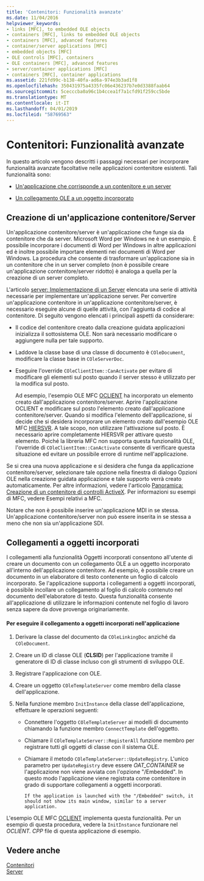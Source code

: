 ```yaml
---
title: 'Contenitori: Funzionalità avanzate'
ms.date: 11/04/2016
helpviewer_keywords:
- links [MFC], to embedded OLE objects
- containers [MFC], links to embedded OLE objects
- containers [MFC], advanced features
- container/server applications [MFC]
- embedded objects [MFC]
- OLE controls [MFC], containers
- OLE containers [MFC], advanced features
- server/container applications [MFC]
- containers [MFC], container applications
ms.assetid: 221fd99c-b138-40fa-ad6a-974e3b3ad1f8
ms.openlocfilehash: 350431975a4335fc06e436237b7e0d3388faab64
ms.sourcegitcommit: 5cecccba0a96c1b4ccea1f7a1cfd91f259cc5bde
ms.translationtype: MT
ms.contentlocale: it-IT
ms.lasthandoff: 04/01/2019
ms.locfileid: "58769563"
---
```

# <a name="containers-advanced-features"></a>Contenitori: Funzionalità avanzate

In questo articolo vengono descritti i passaggi necessari per incorporare funzionalità avanzate facoltative nelle applicazioni contenitore esistenti. Tali funzionalità sono:

- [Un'applicazione che corrisponde a un contenitore e un server](#_core_creating_a_container_server_application)

- [Un collegamento OLE a un oggetto incorporato](#_core_links_to_embedded_objects)

##  <a name="_core_creating_a_container_server_application"></a> Creazione di un'applicazione contenitore/Server

Un'applicazione contenitore/server è un'applicazione che funge sia da contenitore che da server. Microsoft Word per Windows ne è un esempio. È possibile incorporare i documenti di Word per Windows in altre applicazioni ed è inoltre possibile importare elementi nei documenti di Word per Windows. La procedura che consente di trasformare un'applicazione sia in un contenitore che in un server completo (non è possibile creare un'applicazione contenitore/server ridotto) è analoga a quella per la creazione di un server completo.

L'articolo [server: Implementazione di un Server](../mfc/servers-implementing-a-server.md) elencata una serie di attività necessarie per implementare un'applicazione server. Per convertire un'applicazione contenitore in un'applicazione contenitore/server, è necessario eseguire alcune di quelle attività, con l'aggiunta di codice al contenitore. Di seguito vengono elencati i principali aspetti da considerare:

- Il codice del contenitore creato dalla creazione guidata applicazioni inizializza il sottosistema OLE. Non sarà necessario modificare o aggiungere nulla per tale supporto.

- Laddove la classe base di una classe di documento è `COleDocument`, modificare la classe base in `COleServerDoc`.

- Eseguire l'override `COleClientItem::CanActivate` per evitare di modificare gli elementi sul posto quando il server stesso è utilizzato per la modifica sul posto.

   Ad esempio, l'esempio OLE MFC [OCLIENT](../overview/visual-cpp-samples.md) ha incorporato un elemento creato dall'applicazione contenitore/server. Aprire l'applicazione OCLIENT e modificare sul posto l'elemento creato dall'applicazione contenitore/server. Quando si modifica l'elemento dell'applicazione, si decide che si desidera incorporare un elemento creato dall'esempio OLE MFC [HIERSVR](../overview/visual-cpp-samples.md). A tale scopo, non utilizzare l'attivazione sul posto. È necessario aprire completamente HIERSVR per attivare questo elemento. Poiché la libreria MFC non supporta questa funzionalità OLE, l'override di `COleClientItem::CanActivate` consente di verificare questa situazione ed evitare un possibile errore di runtime nell'applicazione.

Se si crea una nuova applicazione e si desidera che funga da applicazione contenitore/server, selezionare tale opzione nella finestra di dialogo Opzioni OLE nella creazione guidata applicazione e tale supporto verrà creato automaticamente. Per altre informazioni, vedere l'articolo [Panoramica: Creazione di un contenitore di controlli ActiveX](../mfc/reference/creating-an-mfc-activex-control-container.md). Per informazioni su esempi di MFC, vedere Esempi relativi a MFC.

Notare che non è possibile inserire un'applicazione MDI in se stessa. Un'applicazione contenitore/server non può essere inserita in se stessa a meno che non sia un'applicazione SDI.

##  <a name="_core_links_to_embedded_objects"></a> Collegamenti a oggetti incorporati

I collegamenti alla funzionalità Oggetti incorporati consentono all'utente di creare un documento con un collegamento OLE a un oggetto incorporato all'interno dell'applicazione contenitore. Ad esempio, è possibile creare un documento in un elaboratore di testo contenente un foglio di calcolo incorporato. Se l'applicazione supporta i collegamenti a oggetti incorporati, è possibile incollare un collegamento al foglio di calcolo contenuto nel documento dell'elaboratore di testo. Questa funzionalità consente all'applicazione di utilizzare le informazioni contenute nel foglio di lavoro senza sapere da dove provenga originariamente.

#### <a name="to-link-to-embedded-objects-in-your-application"></a>Per eseguire il collegamento a oggetti incorporati nell'applicazione

1. Derivare la classe del documento da `COleLinkingDoc` anziché da `COleDocument`.

1. Creare un ID di classe OLE (**CLSID**) per l'applicazione tramite il generatore di ID di classe incluso con gli strumenti di sviluppo OLE.

1. Registrare l'applicazione con OLE.

1. Creare un oggetto `COleTemplateServer` come membro della classe dell'applicazione.

1. Nella funzione membro `InitInstance` della classe dell'applicazione, effettuare le operazioni seguenti:

   - Connettere l'oggetto `COleTemplateServer` ai modelli di documento chiamando la funzione membro `ConnectTemplate` dell'oggetto.

   - Chiamare il `COleTemplateServer::RegisterAll` funzione membro per registrare tutti gli oggetti di classe con il sistema OLE.

   - Chiamare il metodo `COleTemplateServer::UpdateRegistry`. L'unico parametro per `UpdateRegistry` deve essere *OAT_CONTAINER* se l'applicazione non viene avviata con l'opzione "/Embedded". In questo modo l'applicazione viene registrata come contenitore in grado di supportare collegamenti a oggetti incorporati.

         If the application is launched with the "/Embedded" switch, it should not show its main window, similar to a server application.

L'esempio OLE MFC [OCLIENT](../overview/visual-cpp-samples.md) implementa questa funzionalità. Per un esempio di questa procedura, vedere la `InitInstance` funzionare nel *OCLIENT. CPP* file di questa applicazione di esempio.

## <a name="see-also"></a>Vedere anche

[Contenitori](../mfc/containers.md)<br/>
[Server](../mfc/servers.md)
